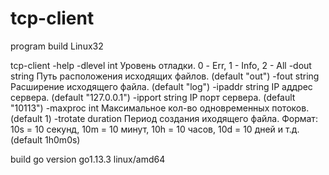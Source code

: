 # tcp-client

program build Linux32

tcp-client -help
  -dlevel int
	Уровень отладки. 0 - Err, 1 - Info, 2 - All
  -dout string
	Путь расположения исходящих файлов. (default "out")
  -fout string
	Расширение исходящего файла. (default "log")
  -ipaddr string
	IP аддрес сервера. (default "127.0.0.1")
  -ipport string
	IP порт сервера. (default "10113")
  -maxproc int
	Максимальное кол-во одновременных потоков. (default 1)
  -trotate duration
	Период создания иходящего файла. Формат: 10s = 10 секунд, 10m = 10 минут, 10h = 10 часов, 10d = 10 дней и т.д. (default 1h0m0s)

build go version go1.13.3 linux/amd64

